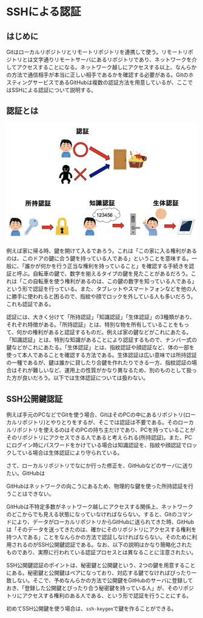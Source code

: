 # SSHによる認証

## はじめに

Gitはローカルリポジトリとリモートリポジトリを連携して使う。リモートリポジトリとは文字通りリモートサーバにあるリポジトリであり、ネットワークを介してアクセスすることになる。ネットワーク越しにアクセスする以上、なんらかの方法で通信相手が本当に正しい相手であるかを確認する必要がある。GitのホスティングサービスであるGitHubは複数の認証方法を用意しているが、ここではSSHによる認証について説明する。

## 認証とは

![認証](fig/authentication.png)

例えば家に帰る時、鍵を開けて入るであろう。これは「この家に入る権利があるのは、このドアの鍵に合う鍵を持っている人である」ということを意味する。一般に、「誰かが何かを行う正当な権利を持っていること」を確認する手続きを認証と呼ぶ。自転車の鍵で、数字を揃えるタイプの鍵を見たことがあるだろう。これは「この自転車を使う権利があるのは、この鍵の数字を知っている人である」という形で認証を行っている。また、タブレットやスマートフォンなどを他の人に勝手に使われると困るので、指紋や顔でロックを外している人も多いだろう。これも認証である。

認証には、大きく分けて「所持認証」「知識認証」「生体認証」の3種類があり、それぞれ特徴がある。「所持認証」とは、特別な物を所有していることをもって、何かの権利があると認証するものだ。例えば家の鍵などがこれにあたる。「知識認証」とは、特別な知識があることにより認証するもので、ナンバー式の鍵などがこれにあたる。「生体認証」とは、指紋認証や顔認証など、体の一部を使って本人であることを確認する方法である。生体認証は広い意味では所持認証の一種であるが、鍵は誰かに貸したり合鍵を作れたりできる一方、指紋認証の場合はそれが難しいなど、運用上の性質がかなり異なるため、別のものとして扱った方が良いだろう。以下では生体認証については扱わない。

## SSH公開鍵認証

例えば手元のPCなどでGitを使う場合、GitはそのPCの中にあるリポジトリ(ローカルリポジトリ)とやりとりをするが、そこでは認証は不要である。そのローカルリポジトリを使えるのはそのPCの持ち主だけであり、PCを持っていることがそのリポジトリにアクセスできる人であると考えられる(所持認証)。また、PCにログイン時にパスワードをかけている場合は知識認証を、指紋や顔認証でロックしている場合は生体認証により守られている。

さて、ローカルリポジトリでなにか行った修正を、GitHubなどのサーバに送りたい。GitHubは

GitHubはネットワークの向こうにあるため、物理的な鍵を使った所持認証を行うことはできない。

GitHubは不特定多数がネットワーク越しにアクセスする関係上、ネットワークのどこからでも見える状態になっていなければならない。すると、Gitのコマンドにより、データがローカルリポジトリからGitHubに送られてきた時、GitHubは「そのデータを送ってきたのは、確かにそのリポジトリにアクセスする権利を持つ人である」ことをなんらかの方法で認証しなければならない。そのために利用されるのがSSH公開鍵認証である。なお、以下の説明はかなり簡略化されたものであり、実際に行われている認証プロセスとは異なることに注意されたい。

SSH公開鍵認証のポイントは、秘密鍵と公開鍵という、2つの鍵を用意することにある。秘密鍵と公開鍵はペアになっており、対応する鍵でなければぴったり一致しない。そこで、予めなんらかの方法で公開鍵をGitHubのサーバに登録しておき、「登録した公開鍵とぴったり合う秘密鍵を持っている人」が、そのリポジトリにアクセスする権利のある人である、という形で認証を行うことにする。

初めてSSH公開鍵を使う場合は、`ssh-keygen`で鍵を作ることができる。
